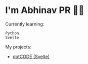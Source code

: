 # I'm Abhinav PR 👋🏼
Currently learning:
```
Python
Svelte 
```
My projects:
- [dotCODE (Svelte)](codegenerator1.vercel.app)

